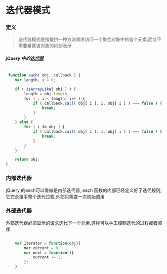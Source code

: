 # 迭代器模式

### 定义

> 迭代器模式是指提供一种方法顺序访问一个聚合对象中的各个元素,而又不需要暴露该对象的内部表示.

##### jQuery 中的[迭代器](https://github.com/jquery/jquery/blob/master/src/core.js#L295)

```js

 function each( obj, callback ) {
    var length, i = 0;

    if ( isArrayLike( obj ) ) {
        length = obj.length;
        for ( ; i < length; i++ ) {
            if ( callback.call( obj[ i ], i, obj[ i ] ) === false ) {
                break;
            }
        }
    } else {
        for ( i in obj ) {
            if ( callback.call( obj[ i ], i, obj[ i ] ) === false ) {
                break;
            }
        }
    }

    return obj;
}

```

### 内部迭代器

jQuery 的each可以看做是内部迭代器, each 函数的内部已经定义好了迭代规则,它完全接手整个迭代过程,外部只需要一次初始调用

### 外部迭代器

外部迭代器必须显示的请求迭代下一个元素,这样可以手工控制迭代的过程或者顺序.

```js

    var Iterator = function(obj){
        var current = 0;
        var next = function(){
            current += 1;
        };
    }


```
